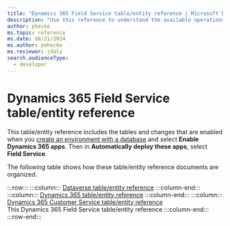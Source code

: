 ```yaml
---
title: "Dynamics 365 Field Service table/entity reference | Microsoft Docs"
description: "Use this reference to understand the available operations that can be performed for specific tables, the default columns/attributes of each table/entity and the relationships between tables in Dynamics 365 Field Service "
author: phecke
ms.topic: reference
ms.date: 08/21/2024
ms.author: pehecke
ms.reviewer: jdaly
search.audienceType: 
  - developer
---
```

# Dynamics 365 Field Service table/entity reference

This table/entity reference includes the tables and changes that are enabled when you [create an environment with a database](/power-platform/admin/create-environment#create-an-environment-with-a-database) and select **Enable Dynamics 365 apps**. Then in **Automatically deploy these apps**, select **Field Service**.


The following table shows how these table/entity reference documents are organized.

:::row:::
   :::column:::
      [Dataverse table/entity reference](/power-apps/developer/data-platform/reference/about-entity-reference)
   :::column-end:::
   :::column:::
      [Dynamics 365 table/entity reference](../../developer/about-entity-reference.md)
   :::column-end:::
      :::column:::
      [Dynamics 365 Customer Service table/entity reference](../../customer-service/develop/reference/about-entity-reference.md)<br />
      This Dynamics 365 Field Service table/entity reference
   :::column-end:::
:::row-end:::